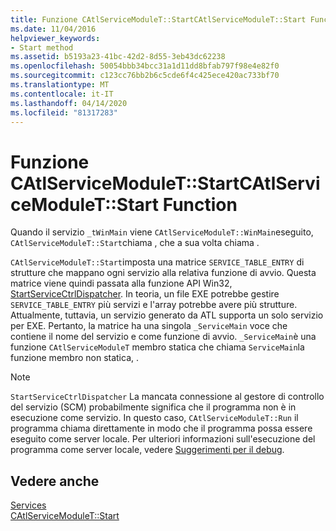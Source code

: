 ```yaml
---
title: Funzione CAtlServiceModuleT::StartCAtlServiceModuleT::Start Function
ms.date: 11/04/2016
helpviewer_keywords:
- Start method
ms.assetid: b5193a23-41bc-42d2-8d55-3eb43dc62238
ms.openlocfilehash: 50054bbb34bcc31a1d11dd8bfab797f98e4e82f0
ms.sourcegitcommit: c123cc76bb2b6c5cde6f4c425ece420ac733bf70
ms.translationtype: MT
ms.contentlocale: it-IT
ms.lasthandoff: 04/14/2020
ms.locfileid: "81317283"
---
```

# <a name="catlservicemoduletstart-function"></a>Funzione CAtlServiceModuleT::StartCAtlServiceModuleT::Start Function

Quando il servizio `_tWinMain` viene `CAtlServiceModuleT::WinMain`eseguito, `CAtlServiceModuleT::Start`chiama , che a sua volta chiama .

`CAtlServiceModuleT::Start`imposta una matrice `SERVICE_TABLE_ENTRY` di strutture che mappano ogni servizio alla relativa funzione di avvio. Questa matrice viene quindi passata alla funzione API Win32, [StartServiceCtrlDispatcher](/windows/win32/api/winsvc/nf-winsvc-startservicectrldispatcherw). In teoria, un file EXE potrebbe gestire `SERVICE_TABLE_ENTRY` più servizi e l'array potrebbe avere più strutture. Attualmente, tuttavia, un servizio generato da ATL supporta un solo servizio per EXE. Pertanto, la matrice ha una singola `_ServiceMain` voce che contiene il nome del servizio e come funzione di avvio. `_ServiceMain`è una funzione `CAtlServiceModuleT` membro statica che chiama `ServiceMain`la funzione membro non statica, .

> [!NOTE]
> `StartServiceCtrlDispatcher` La mancata connessione al gestore di controllo del servizio (SCM) probabilmente significa che il programma non è in esecuzione come servizio. In questo caso, `CAtlServiceModuleT::Run` il programma chiama direttamente in modo che il programma possa essere eseguito come server locale. Per ulteriori informazioni sull'esecuzione del programma come server locale, vedere [Suggerimenti per il debug](../atl/debugging-tips.md).

## <a name="see-also"></a>Vedere anche

[Services](../atl/atl-services.md)<br/>
[CAtlServiceModuleT::Start](../atl/reference/catlservicemodulet-class.md#start)
